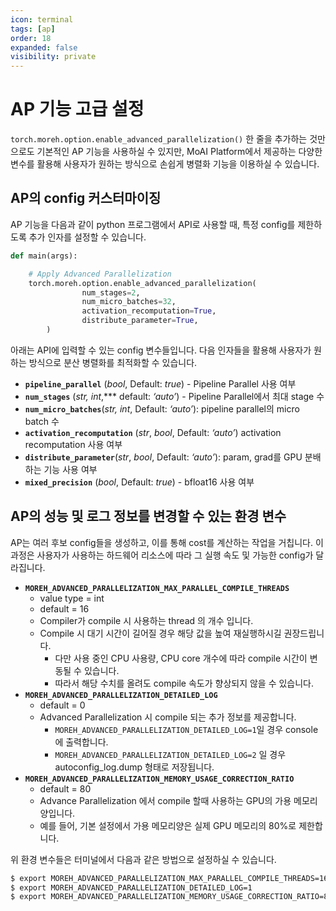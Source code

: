 ```yaml
---
icon: terminal
tags: [ap]
order: 18
expanded: false
visibility: private
---
```


# AP 기능 고급 설정

`torch.moreh.option.enable_advanced_parallelization()` 한 줄을 추가하는 것만으로도 기본적인 AP 기능을 사용하실 수 있지만, MoAI Platform에서 제공하는 다양한 변수를 활용해 사용자가 원하는 방식으로 손쉽게 병렬화 기능을 이용하실 수 있습니다.

## AP의 config 커스터마이징

AP 기능을 다음과 같이 python 프로그램에서 API로 사용할 때, 특정 config를 제한하도록 추가 인자를 설정할 수 있습니다.

```python
def main(args):

    # Apply Advanced Parallelization
    torch.moreh.option.enable_advanced_parallelization( 
				num_stages=2,
				num_micro_batches=32,
				activation_recomputation=True,
				distribute_parameter=True,
		)
```

아래는 API에 입력할 수 있는 config 변수들입니다.  다음 인자들을 활용해 사용자가 원하는 방식으로 분산 병렬화를 최적화할 수 있습니다. 

- **`pipeline_parallel`** (*bool*, Default: *true*) - Pipeline Parallel 사용 여부
- **`num_stages`** (*str, int*,*** default: *‘auto’*) - Pipeline Parallel에서 최대 stage 수
- **`num_micro_batches`**(*str, int*, Default: *‘auto’*): pipeline parallel의 micro batch 수
- **`activation_recomputation`** (*str*, *bool*, Default: *‘auto’*) activation recomputation 사용 여부
- **`distribute_parameter`**(*str*, *bool*, Default: *‘auto’*): param, grad를 GPU 분배하는 기능 사용 여부
- **`mixed_precision`** (*bool*, Default: *true*) - bfloat16 사용 여부

## AP의 성능 및 로그 정보를 변경할 수 있는 환경 변수

AP는 여러 후보 config들을 생성하고, 이를 통해 cost를 계산하는 작업을 거칩니다. 이 과정은 사용자가 사용하는  하드웨어 리소스에 따라 그 실행 속도 및 가능한 config가 달라집니다.

- **`MOREH_ADVANCED_PARALLELIZATION_MAX_PARALLEL_COMPILE_THREADS`**
    - value type = int
    - default = 16
    - Compiler가 compile 시 사용하는 thread 의 개수 입니다.
    - Compile 시 대기 시간이 길어질 경우 해당 값을 높여 재실행하시길 권장드립니다.
        - 다만 사용 중인 CPU 사용량, CPU core 개수에 따라 compile 시간이 변동될 수 있습니다.
        - 따라서 해당 수치를 올려도 compile 속도가 향상되지 않을 수 있습니다.
- **`MOREH_ADVANCED_PARALLELIZATION_DETAILED_LOG`**
    - default = 0
    - Advanced Parallelization 시 compile 되는 추가 정보를 제공합니다.
        - `MOREH_ADVANCED_PARALLELIZATION_DETAILED_LOG=1`일 경우 console 에 출력합니다.
        - `MOREH_ADVANCED_PARALLELIZATION_DETAILED_LOG=2` 일 경우 autoconfig_log.dump 형태로 저장됩니다.
- **`MOREH_ADVANCED_PARALLELIZATION_MEMORY_USAGE_CORRECTION_RATIO`**
    - default = 80
    - Advance Parallelization 에서 compile 할때 사용하는 GPU의 가용 메모리양입니다.
    - 예를 들어, 기본 설정에서 가용 메모리양은 실제 GPU 메모리의 80%로 제한합니다.

위 환경 변수들은 터미널에서 다음과 같은 방법으로 설정하실 수 있습니다.

```bash
$ export MOREH_ADVANCED_PARALLELIZATION_MAX_PARALLEL_COMPILE_THREADS=16
$ export MOREH_ADVANCED_PARALLELIZATION_DETAILED_LOG=1
$ export MOREH_ADVANCED_PARALLELIZATION_MEMORY_USAGE_CORRECTION_RATIO=80
```

